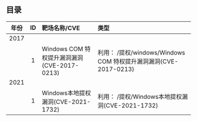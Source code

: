 
## 目录
| 年份        | ID        | 靶场名称/CVE|   类型  | 
|:----------:|:----------:|:------------- |:------------------- |
|     2017      |           |       |            |
|           |     1      |  Windows COM 特权提升漏洞漏洞(CVE-2017-0213)     |        利用： /提权/windows/Windows COM 特权提升漏洞漏洞(CVE-2017-0213)   |
|     2021      |           |       |            |
|           |     1      |  Windows本地提权漏洞(CVE-2021-1732)     |        利用： /提权/Windows本地提权漏洞(CVE-2021-1732)   |


